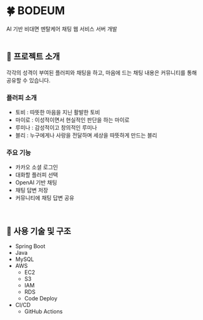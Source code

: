 # 🍀 BODEUM
AI 기반 비대면 멘탈케어 채팅 웹 서비스 서버 개발
<br>
<br>

## 📌 프로젝트 소개
각각의 성격이 부여된 플러피와 채팅을 하고, 마음에 드는 채팅 내용은 커뮤니티를 통해 공유할 수 있습니다.

### 플러피 소개
- 토비 : 따뜻한 마음을 지닌 활발한 토비
- 마이로 : 이성적이면서 현실적인 판단을 하는 마이로
- 루미나 : 감성적이고 창의적인 루미나
- 블리 : 누구에게나 사랑을 전달하며 세상을 따뜻하게 만드는 블리

### 주요 기능
- 카카오 소셜 로그인
- 대화할 플러피 선택
- OpenAI 기반 채팅
- 채팅 답변 저장
- 커뮤니티에 채팅 답변 공유
<br>

## 📌 사용 기술 및 구조
- Spring Boot
- Java
- MySQL
- AWS
  - EC2
  - S3
  - IAM
  - RDS
  - Code Deploy
- CI/CD
  - GitHub Actions

